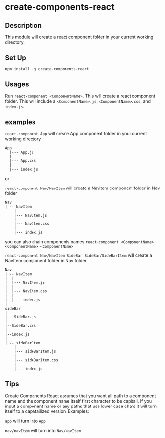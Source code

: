 # create-components-react


## Description

This module will create a react component folder in your current working directory.


## Set Up

`npm install -g create-components-react`


## Usages

Run `react-component <ComponentName>`. This will create a react component folder. This will include a `<ComponentName>.js`, `<ComponentName>.css`, and `index.js`. 



## examples

`react-component App` will create App component folder in your current working directory
    
    App
      |--- App.js
      |
      |--- App.css
      |
      |--- index.js

or

`react-component Nav/NavItem` will create a NavItem component folder in Nav folder

    Nav
    | -- NavItem
        |
        |--- NavItem.js
        |
        |--- NavItem.css
        |        
        |--- index.js


you can also chain components names `react-component <ComponentName> <ComponentName> <ComponentName>`

`react-component Nav/NavItem SideBar SideBar/SideBarItem` will create a NavItem component folder in Nav folder

    Nav
    | -- NavItem
    |  |
    |  |--- NavItem.js
    |  |
    |  |--- NavItem.css
    |  |        
    |  |--- index.js
    |
    sideBar
    |
    |-- SideBar.js
    |
    |--SideBar.css
    |
    |--index.js
    |
    | -- sideBarItem
        |
        |--- sideBarItem.js
        |
        |--- sideBarItem.css
        |        
        |--- index.js


## Tips

Create Components React assumes that you want all path to a component name and the component name itself first character to be capitail. If you input a component name or any paths that use lower case chars it will turn itself to a capatailized version. Examples: 

`app` will turn into `App`

`nav/navItem` will turn into `Nav/NavItem`


